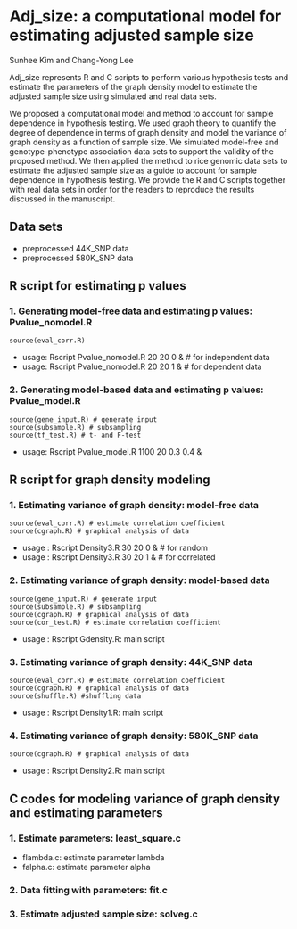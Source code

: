# Adj_size: a computational model for estimating adjusted sample size     
Sunhee Kim and Chang-Yong Lee    

Adj_size represents R and C scripts to perform various hypothesis tests and estimate the parameters of the graph density model to estimate the adjusted sample size using simulated and real data sets.    

We proposed a computational model and method to account for sample dependence in hypothesis testing. We used graph theory to quantify the degree of dependence in terms of graph density and model the variance of graph density as a function of sample size. We simulated model-free and genotype-phenotype association data sets to support the validity of the proposed method. We then applied the method to rice genomic data sets to estimate the adjusted sample size as a guide to account for sample dependence in hypothesis testing. We provide the R and C scripts together with real data sets in order for the readers to reproduce the results discussed in the manuscript.    

## Data sets
*	preprocessed 44K_SNP data
*	preprocessed 580K_SNP data



## R script for estimating p values 
### 1. Generating model-free data and estimating p values: Pvalue_nomodel.R       
    source(eval_corr.R)    
*	usage: Rscript Pvalue_nomodel.R  20  20  0 &    # for independent data    
*	usage: Rscript Pvalue_nomodel.R  20  20  1 &    # for dependent data    

### 2. Generating model-based data and estimating p values: Pvalue_model.R     
    source(gene_input.R) # generate input    
    source(subsample.R) # subsampling     
    source(tf_test.R) # t- and F-test   
*	usage: Rscript Pvalue_model.R  1100  20  0.3  0.4  &     



## R script for graph density modeling
### 1.	Estimating variance of graph density: model-free data      
  
    source(eval_corr.R) # estimate correlation coefficient    
    source(cgraph.R) # graphical analysis of data    
*	usage : Rscript Density3.R  30  20  0 &    # for random
*	usage : Rscript Density3.R  30  20  1 &    # for correlated
  
### 2.	Estimating variance of graph density: model-based data    
   
    source(gene_input.R) # generate input    
    source(subsample.R) # subsampling   
    source(cgraph.R) # graphical analysis of data    
    source(cor_test.R) # estimate correlation coefficient    
*	usage : Rscript Gdensity.R: main script 

### 3.	Estimating variance of graph density: 44K_SNP data    
 
    source(eval_corr.R) # estimate correlation coefficient    
    source(cgraph.R) # graphical analysis of data    
    source(shuffle.R) #shuffling data    
* usage : Rscript	Density1.R: main script   

### 4.	Estimating variance of graph density: 580K_SNP data    
   
    source(cgraph.R) # graphical analysis of data   
* usage : Rscript Density2.R: main script 

## C codes for modeling variance of graph density and estimating parameters

### 1.	Estimate parameters: least_square.c        
*	flambda.c: estimate parameter lambda    
*	falpha.c: estimate parameter alpha    

### 2.	Data fitting with parameters: fit.c    

### 3.	Estimate adjusted sample size: solveg.c    

